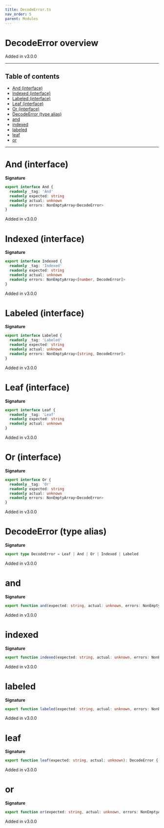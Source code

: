 ```yaml
---
title: DecodeError.ts
nav_order: 5
parent: Modules
---
```


# DecodeError overview

Added in v3.0.0

---

<h2 class="text-delta">Table of contents</h2>

- [And (interface)](#and-interface)
- [Indexed (interface)](#indexed-interface)
- [Labeled (interface)](#labeled-interface)
- [Leaf (interface)](#leaf-interface)
- [Or (interface)](#or-interface)
- [DecodeError (type alias)](#decodeerror-type-alias)
- [and](#and)
- [indexed](#indexed)
- [labeled](#labeled)
- [leaf](#leaf)
- [or](#or)

---

# And (interface)

**Signature**

```ts
export interface And {
  readonly _tag: 'And'
  readonly expected: string
  readonly actual: unknown
  readonly errors: NonEmptyArray<DecodeError>
}
```

Added in v3.0.0

# Indexed (interface)

**Signature**

```ts
export interface Indexed {
  readonly _tag: 'Indexed'
  readonly expected: string
  readonly actual: unknown
  readonly errors: NonEmptyArray<[number, DecodeError]>
}
```

Added in v3.0.0

# Labeled (interface)

**Signature**

```ts
export interface Labeled {
  readonly _tag: 'Labeled'
  readonly expected: string
  readonly actual: unknown
  readonly errors: NonEmptyArray<[string, DecodeError]>
}
```

Added in v3.0.0

# Leaf (interface)

**Signature**

```ts
export interface Leaf {
  readonly _tag: 'Leaf'
  readonly expected: string
  readonly actual: unknown
}
```

Added in v3.0.0

# Or (interface)

**Signature**

```ts
export interface Or {
  readonly _tag: 'Or'
  readonly expected: string
  readonly actual: unknown
  readonly errors: NonEmptyArray<DecodeError>
}
```

Added in v3.0.0

# DecodeError (type alias)

**Signature**

```ts
export type DecodeError = Leaf | And | Or | Indexed | Labeled
```

Added in v3.0.0

# and

**Signature**

```ts
export function and(expected: string, actual: unknown, errors: NonEmptyArray<DecodeError>): DecodeError { ... }
```

Added in v3.0.0

# indexed

**Signature**

```ts
export function indexed(expected: string, actual: unknown, errors: NonEmptyArray<[number, DecodeError]>): DecodeError { ... }
```

Added in v3.0.0

# labeled

**Signature**

```ts
export function labeled(expected: string, actual: unknown, errors: NonEmptyArray<[string, DecodeError]>): DecodeError { ... }
```

Added in v3.0.0

# leaf

**Signature**

```ts
export function leaf(expected: string, actual: unknown): DecodeError { ... }
```

Added in v3.0.0

# or

**Signature**

```ts
export function or(expected: string, actual: unknown, errors: NonEmptyArray<DecodeError>): DecodeError { ... }
```

Added in v3.0.0
